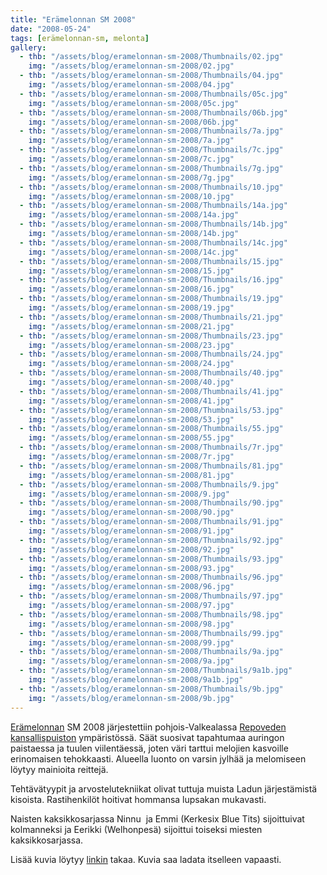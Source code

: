 ```yaml
---
title: "Erämelonnan SM 2008"
date: "2008-05-24"
tags: [erämelonnan-sm, melonta]
gallery:
  - thb: "/assets/blog/eramelonnan-sm-2008/Thumbnails/02.jpg"
    img: "/assets/blog/eramelonnan-sm-2008/02.jpg"
  - thb: "/assets/blog/eramelonnan-sm-2008/Thumbnails/04.jpg"
    img: "/assets/blog/eramelonnan-sm-2008/04.jpg"
  - thb: "/assets/blog/eramelonnan-sm-2008/Thumbnails/05c.jpg"
    img: "/assets/blog/eramelonnan-sm-2008/05c.jpg"
  - thb: "/assets/blog/eramelonnan-sm-2008/Thumbnails/06b.jpg"
    img: "/assets/blog/eramelonnan-sm-2008/06b.jpg"
  - thb: "/assets/blog/eramelonnan-sm-2008/Thumbnails/7a.jpg"
    img: "/assets/blog/eramelonnan-sm-2008/7a.jpg"
  - thb: "/assets/blog/eramelonnan-sm-2008/Thumbnails/7c.jpg"
    img: "/assets/blog/eramelonnan-sm-2008/7c.jpg"
  - thb: "/assets/blog/eramelonnan-sm-2008/Thumbnails/7g.jpg"
    img: "/assets/blog/eramelonnan-sm-2008/7g.jpg"
  - thb: "/assets/blog/eramelonnan-sm-2008/Thumbnails/10.jpg"
    img: "/assets/blog/eramelonnan-sm-2008/10.jpg"
  - thb: "/assets/blog/eramelonnan-sm-2008/Thumbnails/14a.jpg"
    img: "/assets/blog/eramelonnan-sm-2008/14a.jpg"
  - thb: "/assets/blog/eramelonnan-sm-2008/Thumbnails/14b.jpg"
    img: "/assets/blog/eramelonnan-sm-2008/14b.jpg"
  - thb: "/assets/blog/eramelonnan-sm-2008/Thumbnails/14c.jpg"
    img: "/assets/blog/eramelonnan-sm-2008/14c.jpg"
  - thb: "/assets/blog/eramelonnan-sm-2008/Thumbnails/15.jpg"
    img: "/assets/blog/eramelonnan-sm-2008/15.jpg"
  - thb: "/assets/blog/eramelonnan-sm-2008/Thumbnails/16.jpg"
    img: "/assets/blog/eramelonnan-sm-2008/16.jpg"
  - thb: "/assets/blog/eramelonnan-sm-2008/Thumbnails/19.jpg"
    img: "/assets/blog/eramelonnan-sm-2008/19.jpg"
  - thb: "/assets/blog/eramelonnan-sm-2008/Thumbnails/21.jpg"
    img: "/assets/blog/eramelonnan-sm-2008/21.jpg"
  - thb: "/assets/blog/eramelonnan-sm-2008/Thumbnails/23.jpg"
    img: "/assets/blog/eramelonnan-sm-2008/23.jpg"
  - thb: "/assets/blog/eramelonnan-sm-2008/Thumbnails/24.jpg"
    img: "/assets/blog/eramelonnan-sm-2008/24.jpg"
  - thb: "/assets/blog/eramelonnan-sm-2008/Thumbnails/40.jpg"
    img: "/assets/blog/eramelonnan-sm-2008/40.jpg"
  - thb: "/assets/blog/eramelonnan-sm-2008/Thumbnails/41.jpg"
    img: "/assets/blog/eramelonnan-sm-2008/41.jpg"
  - thb: "/assets/blog/eramelonnan-sm-2008/Thumbnails/53.jpg"
    img: "/assets/blog/eramelonnan-sm-2008/53.jpg"
  - thb: "/assets/blog/eramelonnan-sm-2008/Thumbnails/55.jpg"
    img: "/assets/blog/eramelonnan-sm-2008/55.jpg"
  - thb: "/assets/blog/eramelonnan-sm-2008/Thumbnails/7r.jpg"
    img: "/assets/blog/eramelonnan-sm-2008/7r.jpg"
  - thb: "/assets/blog/eramelonnan-sm-2008/Thumbnails/81.jpg"
    img: "/assets/blog/eramelonnan-sm-2008/81.jpg"
  - thb: "/assets/blog/eramelonnan-sm-2008/Thumbnails/9.jpg"
    img: "/assets/blog/eramelonnan-sm-2008/9.jpg"
  - thb: "/assets/blog/eramelonnan-sm-2008/Thumbnails/90.jpg"
    img: "/assets/blog/eramelonnan-sm-2008/90.jpg"
  - thb: "/assets/blog/eramelonnan-sm-2008/Thumbnails/91.jpg"
    img: "/assets/blog/eramelonnan-sm-2008/91.jpg"
  - thb: "/assets/blog/eramelonnan-sm-2008/Thumbnails/92.jpg"
    img: "/assets/blog/eramelonnan-sm-2008/92.jpg"
  - thb: "/assets/blog/eramelonnan-sm-2008/Thumbnails/93.jpg"
    img: "/assets/blog/eramelonnan-sm-2008/93.jpg"
  - thb: "/assets/blog/eramelonnan-sm-2008/Thumbnails/96.jpg"
    img: "/assets/blog/eramelonnan-sm-2008/96.jpg"
  - thb: "/assets/blog/eramelonnan-sm-2008/Thumbnails/97.jpg"
    img: "/assets/blog/eramelonnan-sm-2008/97.jpg"
  - thb: "/assets/blog/eramelonnan-sm-2008/Thumbnails/98.jpg"
    img: "/assets/blog/eramelonnan-sm-2008/98.jpg"
  - thb: "/assets/blog/eramelonnan-sm-2008/Thumbnails/99.jpg"
    img: "/assets/blog/eramelonnan-sm-2008/99.jpg"
  - thb: "/assets/blog/eramelonnan-sm-2008/Thumbnails/9a.jpg"
    img: "/assets/blog/eramelonnan-sm-2008/9a.jpg"
  - thb: "/assets/blog/eramelonnan-sm-2008/Thumbnails/9a1b.jpg"
    img: "/assets/blog/eramelonnan-sm-2008/9a1b.jpg"
  - thb: "/assets/blog/eramelonnan-sm-2008/Thumbnails/9b.jpg"
    img: "/assets/blog/eramelonnan-sm-2008/9b.jpg"
---
```


[Erämelonnan](http://www.eramelonta.fi/) SM 2008 järjestettiin
pohjois-Valkealassa [Repoveden
kansallispuiston](http://www.luontoon.fi/repovesi) ympäristössä.
Säät suosivat tapahtumaa auringon paistaessa ja tuulen viilentäessä,
joten väri tarttui melojien kasvoille erinomaisen tehokkaasti. Alueella
luonto on varsin jylhää ja melomiseen löytyy mainioita reittejä.

Tehtävätyypit ja arvostelutekniikat olivat tuttuja muista Ladun
järjestämistä kisoista. Rastihenkilöt hoitivat hommansa lupsakan
mukavasti.

Naisten kaksikkosarjassa Ninnu  ja Emmi (Kerkesix Blue Tits)
sijoittuivat kolmanneksi ja Eerikki (Welhonpesä) sijoittui toiseksi
miesten kaksikkosarjassa.

Lisää kuvia löytyy
[linkin](http://picasaweb.google.com/jappepappe/ErMelonta2008) takaa.
Kuvia saa ladata itselleen vapaasti.
